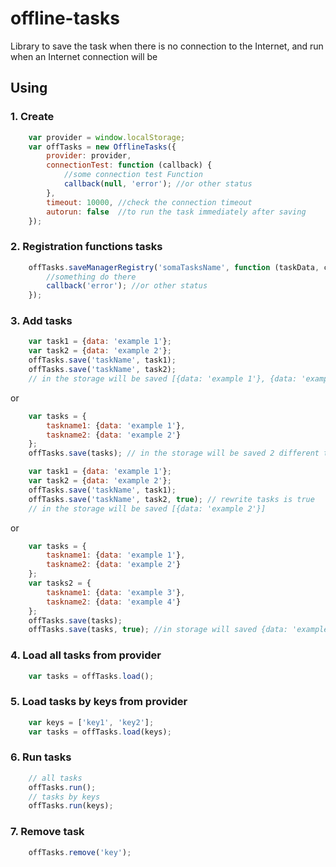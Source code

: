 # offline-tasks
Library to save the task when there is no connection to the Internet, and run when an Internet connection will be


## Using
### 1. Create
```js
    var provider = window.localStorage;
    var offTasks = new OfflineTasks({
        provider: provider,
        connectionTest: function (callback) {
            //some connection test Function
            callback(null, 'error'); //or other status
        },
        timeout: 10000, //check the connection timeout
        autorun: false  //to run the task immediately after saving
    });
```

### 2. Registration functions tasks
```js
    offTasks.saveManagerRegistry('somaTasksName', function (taskData, callback) {
        //something do there
        callback('error'); //or other status
    });
```

### 3. Add tasks
```js
    var task1 = {data: 'example 1'};
    var task2 = {data: 'example 2'};
    offTasks.save('taskName', task1);
    offTasks.save('taskName', task2);
    // in the storage will be saved [{data: 'example 1'}, {data: 'example 2'}]
```
or

```js
    var tasks = {
        taskname1: {data: 'example 1'},
        taskname2: {data: 'example 2'}
    };
    offTasks.save(tasks); // in the storage will be saved 2 different task
```
```js
    var task1 = {data: 'example 1'};
    var task2 = {data: 'example 2'};
    offTasks.save('taskName', task1);
    offTasks.save('taskName', task2, true); // rewrite tasks is true
    // in the storage will be saved [{data: 'example 2'}]
```

or

```js
    var tasks = {
        taskname1: {data: 'example 1'},
        taskname2: {data: 'example 2'}
    };
    var tasks2 = {
        taskname1: {data: 'example 3'},
        taskname2: {data: 'example 4'}
    };
    offTasks.save(tasks);
    offTasks.save(tasks, true); //in storage will saved {data: 'example 3'} and {data: 'example 4'}
```

### 4. Load all tasks from provider
```js
    var tasks = offTasks.load();
```

### 5. Load tasks by keys from provider
```js
    var keys = ['key1', 'key2'];
    var tasks = offTasks.load(keys);
```

### 6. Run tasks
```js
    // all tasks
    offTasks.run();
    // tasks by keys
    offTasks.run(keys);
```

### 7. Remove task
```js
    offTasks.remove('key');
```
